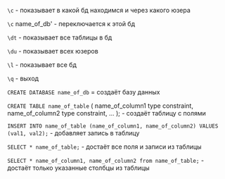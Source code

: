 `\с` - показывает в какой бд находимся и через какого юзера

`\с` name_of_db' - переключается к этой бд

`\dt` - показывает все таблицы в бд

`\du` - показывает всех юзеров

`\l` - показывает все бд 

`\q` - выход

`CREATE DATABASE name_of_db` = создаёт базу данных

`CREATE TABLE name_of_table` (
    name_of_column1 type constraint,
    name_of_column2 type constraint,
    ...
); - создаёт таблицу с полями

`INSERT INTO name_of_table (name_of_column1, name_of_column2) VALUES (val1, val2);` - добавляет запись в таблицу

`SELECT * name_of_table;` - достаёт все поля и записи из таблицы

`SELECT * name_of_column1, name_of_column2 from name_of_table;` - достаёт только указанные столбцы из таблицы
